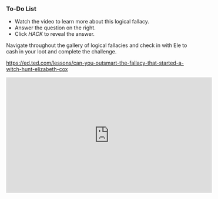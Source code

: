 

<div class="aside">
<h3>To-Do List</h3>
<ul>
  <li>Watch the video to learn more about this logical fallacy.</li>
  <li>Answer the question on the right.</li>
  <li>Click <em>HACK</em> to reveal the answer.</li>
</ul>
</div>


Navigate throughout the gallery of logical fallacies and check in with Ele to cash in your loot and complete the challenge.

https://ed.ted.com/lessons/can-you-outsmart-the-fallacy-that-started-a-witch-hunt-elizabeth-cox

<iframe width="560" height="315" src="https://www.youtube-nocookie.com/embed/L9rkQJ91VOE" title="YouTube video player" frameborder="0" allow="accelerometer; autoplay; clipboard-write; encrypted-media; gyroscope; picture-in-picture" allowfullscreen></iframe>